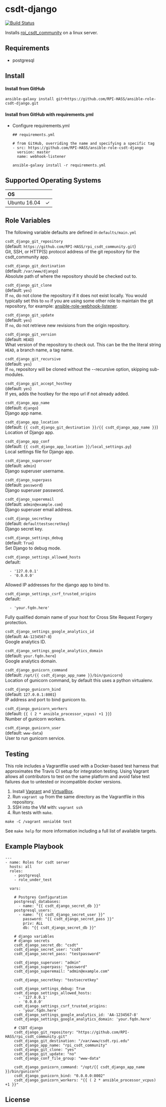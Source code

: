 # csdt-django

[![Build Status](https://travis-ci.org/RPI-HASS/ansible-role-csdt-django.svg?branch=master)](https://travis-ci.org/RPI-HASS/ansible-role-csdt-django)

Installs [rpi_csdt_community](https://github.com/RPI-HASS/rpi_csdt_community) on a linux server.

## Requirements
- postgresql

## Install

#### Install from GitHub
`ansible-galaxy install git+https://github.com/RPI-HASS/ansible-role-csdt-django.git`

#### Install from GitHub with requirements.yml  

- Configure requirements.yml  
  ```
  ## requirements.yml

  # from GitHub, overriding the name and specifying a specific tag
  - src: https://github.com/RPI-HASS/ansible-role-csdt-django
    version: master
    name: webhook-listener
  ```
  ```
  ansible-galaxy install -r requirements.yml
  ```


## Supported Operating Systems
| OS            |               |
| :------------ | :-----------: |
| Ubuntu 16.04  | ✓             |

## Role Variables

The following variable defaults are defined in `defaults/main.yml`

`csdt_django_git_repository`  
(default: `https://github.com/RPI-HASS/rpi_csdt_community.git`)  
Git, SSH, or HTTP(S) protocol address of the git repository for the csdt_community app.  

`csdt_django_git_destination`  
(default: `/var/www/django`)  
Absolute path of where the repository should be checked out to.  

`csdt_django_git_clone`  
(default: `yes`)  
If `no`, do not clone the repository if it does not exist locally. You would typically set this to `no` if you are using some other role to maintain the git repository, for example: [ansible-role-webhook-listener](https://github.com/joshuacherry/ansible-role-webhook-listener).  

`csdt_django_git_update`  
(default: `yes`)  
If `no`, do not retrieve new revisions from the origin repository.  

`csdt_django_git_version`  
(default: `HEAD`)  
What version of the repository to check out. This can be the the literal string `HEAD`, a branch name, a tag name.  

`csdt_django_git_recursive`  
(default: `yes`)  
If `no`, repository will be cloned without the --recursive option, skipping sub-modules.  

`csdt_django_git_accept_hostkey`  
(default: `yes`)  
If yes, adds the hostkey for the repo url if not already added.  

`csdt_django_app_name`  
(default: `django`)  
Django app name.   

`csdt_django_app_location`  
(default: `{{ csdt_django_git_destination }}/{{ csdt_django_app_name }}`)  
Location of Django app.  

`csdt_django_app_conf`  
(default: `{{ csdt_django_app_location }}/local_settings.py`)  
Local settings file for Django app.

`csdt_django_superuser`  
(default: `admin`)  
Django superuser username.

`csdt_django_superpass`  
(default: `password`)  
Django superuser password.

`csdt_django_superemail`  
(default: `admin@example.com`)  
Django superuser email address.  

`csdt_django_secretkey`  
(default: `defaulttestsecretkey`)  
Django secret key.  


`csdt_django_settings_debug`  
(default: `True`)  
Set Django to debug mode.

`csdt_django_settings_allowed_hosts`   
default:
```
  - '127.0.0.1'
  - '0.0.0.0'
```
Allowed IP addresses for the django app to bind to.

`csdt_django_settings_csrf_trusted_origins`  
default:
```
  - 'your.fqdn.here'
```
Fully qualified domain name of your host for Cross Site Request Forgery protection.

`csdt_django_settings_google_analytics_id`  
(default: `AA-1234567-8`)  
Google analytics ID.

`csdt_django_settings_google_analytics_domain`  
(default: `your.fqdn.here`)  
Google analytics domain.


`csdt_django_gunicorn_command`  
(default: `/opt/{{ csdt_django_app_name }}/bin/gunicorn`)  
Location of gunicorn command, by default this uses a python virtualenv.

`csdt_django_gunicorn_bind`  
(default: `127.0.0.1:8001`)  
IP address and port to bind gunicorn to.

`csdt_django_gunicorn_workers`  
(default: `{{ ( 2 * ansible_processor_vcpus) +1 }}`)  
Number of gunicorn workers.

`csdt_django_gunicorn_user`  
(default: `www-data`)  
User to run gunicorn service.


## Testing
This role includes a Vagrantfile used with a Docker-based test harness that approximates the Travis CI setup for integration testing. Using Vagrant allows all contributors to test on the same platform and avoid false test failures due to untested or incompatible docker versions.

1. Install [Vagrant](https://www.vagrantup.com/) and [VirtualBox](https://www.virtualbox.org/).
2. Run `vagrant up` from the same directory as the Vagrantfile in this repository.
3. SSH into the VM with: `vagrant ssh`
4. Run tests with `make`.

```
make -C /vagrant xenial64 test
```
See `make help` for more information including a full list of available targets.

## Example Playbook

```
---
- name: Roles for csdt server
  hosts: all
  roles:
    - postgresql
    - role_under_test

  vars:

    # Postgres Configuration
    postgresql_databases:
      - name: "{{ csdt_django_secret_db }}"
    postgresql_users:
      - name: "{{ csdt_django_secret_user }}"
        password: "{{ csdt_django_secret_pass }}"
        priv: ALL
        db: "{{ csdt_django_secret_db }}"

    # django variables
    # django secrets
    csdt_django_secret_db: "csdt"
    csdt_django_secret_user: "csdt"
    csdt_django_secret_pass: "testpassword"

    csdt_django_superuser: "admin"
    csdt_django_superpass: "password"
    csdt_django_superemail: "admin@example.com"

    csdt_django_secretkey: "testsecretkey"

    csdt_django_settings_debug: True
    csdt_django_settings_allowed_hosts:
      - '127.0.0.1'
      - '0.0.0.0'
    csdt_django_settings_csrf_trusted_origins:
      - 'your.fqdn.here'
    csdt_django_settings_google_analytics_id: 'AA-1234567-8'
    csdt_django_settings_google_analytics_domain: 'your.fqdn.here'

    # CSDT django
    csdt_django_git_repository: "https://github.com/RPI-HASS/rpi_csdt_community.git"
    csdt_django_git_destination: "/var/www/csdt.rpi.edu"
    csdt_django_app_name: "rpi_csdt_community"
    csdt_django_git_clone: "yes"
    csdt_django_git_update: "no"
    csdt_django_conf_file_group: "www-data"

    csdt_django_gunicorn_command: "/opt/{{ csdt_django_app_name }}/bin/gunicorn"
    csdt_django_gunicorn_bind: "0.0.0.0:8002"
    csdt_django_gunicorn_workers: "{{ ( 2 * ansible_processor_vcpus) +1 }}"
```

## License
